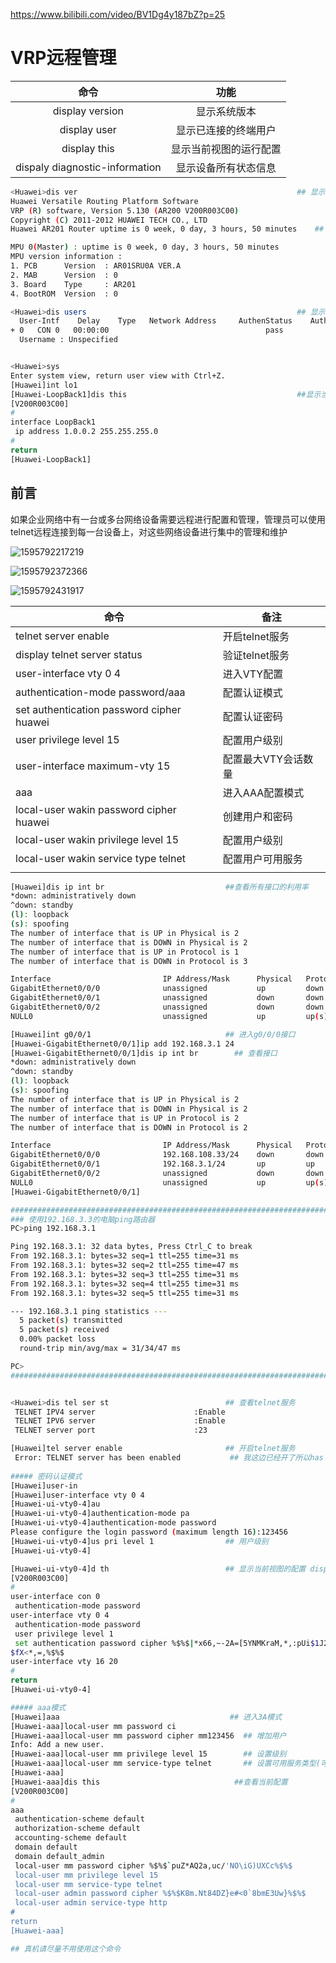  https://www.bilibili.com/video/BV1Dg4y187bZ?p=25 

# VRP远程管理

|              命令              |          功能          |
| :----------------------------: | :--------------------: |
|        display version         |      显示系统版本      |
|          display user          |  显示已连接的终端用户  |
|          display this          | 显示当前视图的运行配置 |
| dispaly diagnostic-information |  显示设备所有状态信息  |

```bash
<Huawei>dis ver													## 显示系统信息
Huawei Versatile Routing Platform Software
VRP (R) software, Version 5.130 (AR200 V200R003C00)
Copyright (C) 2011-2012 HUAWEI TECH CO., LTD
Huawei AR201 Router uptime is 0 week, 0 day, 3 hours, 50 minutes	## 开机时间

MPU 0(Master) : uptime is 0 week, 0 day, 3 hours, 50 minutes
MPU version information : 
1. PCB      Version  : AR01SRU0A VER.A
2. MAB      Version  : 0
3. Board    Type     : AR201
4. BootROM  Version  : 0

<Huawei>dis users												## 显示链接终端用户
  User-Intf    Delay    Type   Network Address     AuthenStatus    AuthorcmdFlag
+ 0   CON 0   00:00:00                                   pass                   
  Username : Unspecified


<Huawei>sys
Enter system view, return user view with Ctrl+Z.
[Huawei]int lo1
[Huawei-LoopBack1]dis this										##显示当前视图的运行配置
[V200R003C00]
#
interface LoopBack1
 ip address 1.0.0.2 255.255.255.0 
#
return
[Huawei-LoopBack1]
```



## 前言

如果企业网络中有一台或多台网络设备需要远程进行配置和管理，管理员可以使用telnet远程连接到每一台设备上，对这些网络设备进行集中的管理和维护

![1595792217219](VRP远程管理.assets/1595792217219.png)

![1595792372366](VRP远程管理.assets/1595792372366.png)

![1595792431917](VRP远程管理.assets/1595792431917.png)

| 命令                                      | 备注                |
| ----------------------------------------- | ------------------- |
| telnet server enable                      | 开启telnet服务      |
| display telnet server status              | 验证telnet服务      |
| user-interface vty 0 4                    | 进入VTY配置         |
| authentication-mode password/aaa          | 配置认证模式        |
| set authentication password cipher huawei | 配置认证密码        |
| user privilege level 15                   | 配置用户级别        |
| user-interface maximum-vty 15             | 配置最大VTY会话数量 |
| aaa                                       | 进入AAA配置模式     |
| local-user wakin password cipher huawei   | 创建用户和密码      |
| local-user wakin privilege level 15       | 配置用户级别        |
| local-user wakin service type telnet      | 配置用户可用服务    |
|                                           |                     |

```bash
[Huawei]dis ip int br							##查看所有接口的利用率
*down: administratively down
^down: standby
(l): loopback
(s): spoofing
The number of interface that is UP in Physical is 2
The number of interface that is DOWN in Physical is 2
The number of interface that is UP in Protocol is 1
The number of interface that is DOWN in Protocol is 3

Interface                         IP Address/Mask      Physical   Protocol  
GigabitEthernet0/0/0              unassigned           up         down      
GigabitEthernet0/0/1              unassigned           down       down      
GigabitEthernet0/0/2              unassigned           down       down      
NULL0                             unassigned           up         up(s)     

[Huawei]int g0/0/1								## 进入g0/0/0接口
[Huawei-GigabitEthernet0/0/1]ip add 192.168.3.1 24
[Huawei-GigabitEthernet0/0/1]dis ip int br		  ## 查看接口
*down: administratively down
^down: standby
(l): loopback
(s): spoofing
The number of interface that is UP in Physical is 2
The number of interface that is DOWN in Physical is 2
The number of interface that is UP in Protocol is 2
The number of interface that is DOWN in Protocol is 2

Interface                         IP Address/Mask      Physical   Protocol  
GigabitEthernet0/0/0              192.168.108.33/24    down       down      
GigabitEthernet0/0/1              192.168.3.1/24       up         up        
GigabitEthernet0/0/2              unassigned           down       down      
NULL0                             unassigned           up         up(s)     
[Huawei-GigabitEthernet0/0/1]

####################################################################################
### 使用192.168.3.3的电脑ping路由器
PC>ping 192.168.3.1

Ping 192.168.3.1: 32 data bytes, Press Ctrl_C to break
From 192.168.3.1: bytes=32 seq=1 ttl=255 time=31 ms
From 192.168.3.1: bytes=32 seq=2 ttl=255 time=47 ms
From 192.168.3.1: bytes=32 seq=3 ttl=255 time=31 ms
From 192.168.3.1: bytes=32 seq=4 ttl=255 time=31 ms
From 192.168.3.1: bytes=32 seq=5 ttl=255 time=31 ms

--- 192.168.3.1 ping statistics ---
  5 packet(s) transmitted
  5 packet(s) received
  0.00% packet loss
  round-trip min/avg/max = 31/34/47 ms

PC>
####################################################################################


<Huawei>dis tel ser st							## 查看telnet服务
 TELNET IPV4 server                      :Enable
 TELNET IPV6 server                      :Enable
 TELNET server port                      :23

[Huawei]tel server enable 						## 开启telnet服务
 Error: TELNET server has been enabled			 ## 我这边已经开了所以has been enabled
 
##### 密码认证模式
[Huawei]user-in	
[Huawei]user-interface vty 0 4
[Huawei-ui-vty0-4]au	
[Huawei-ui-vty0-4]authentication-mode pa	
[Huawei-ui-vty0-4]authentication-mode password 
Please configure the login password (maximum length 16):123456
[Huawei-ui-vty0-4]us pri level 1				## 用户级别
[Huawei-ui-vty0-4]

[Huawei-ui-vty0-4]d th							## 显示当前视图的配置 display this
[V200R003C00]
#
user-interface con 0
 authentication-mode password
user-interface vty 0 4
 authentication-mode password
 user privilege level 1
 set authentication password cipher %$%$|*x66,~-2A=[5YNMKraM,*,:pUi$1J2KP/2mPO<Y
$fX<*,=,%$%$
user-interface vty 16 20
#
return
[Huawei-ui-vty0-4]

##### aaa模式
[Huawei]aaa										 ## 进入3A模式
[Huawei-aaa]local-user mm password ci			  
[Huawei-aaa]local-user mm password cipher mm123456	## 增加用户
Info: Add a new user.
[Huawei-aaa]local-user mm privilege level 15		## 设置级别
[Huawei-aaa]local-user mm service-type telnet		## 设置可用服务类型(可多选)
[Huawei-aaa]
[Huawei-aaa]dis this							  ##查看当前配置
[V200R003C00]
#
aaa 
 authentication-scheme default
 authorization-scheme default
 accounting-scheme default
 domain default 
 domain default_admin 
 local-user mm password cipher %$%$`puZ*AQ2a,uc/'NO\iG)UXCc%$%$
 local-user mm privilege level 15
 local-user mm service-type telnet
 local-user admin password cipher %$%$K8m.Nt84DZ}e#<0`8bmE3Uw}%$%$
 local-user admin service-type http
#
return
[Huawei-aaa]

```



```bash
## 真机请尽量不用使用这个命令

```

